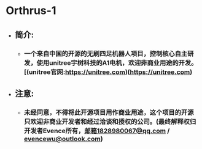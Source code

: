 # Orthrus-1  
* ## **简介:**
    - ###  **一个来自中国的开源的无刷四足机器人项目，控制核心自主研发，使用unitree宇树科技的A1电机，欢迎非商业用途的开发。[(unitree官网:https://unitree.com)(https://unitree.com)**

* ## **注意:**
    - ###  **未经同意，不得将此开源项目用作商业用途，这个项目的开源只欢迎非商业开发者和经过洽谈和授权的公司。(最终解释权归开发者Evence所有，邮箱1828980067@qq.com / evencewu@outlook.com)**